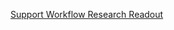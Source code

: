 [Support Workflow  Research  Readout](https://github.com/department-of-veterans-affairs/va.gov-team/files/6387168/Support.Workflow.Research.Readout.1.pdf)
